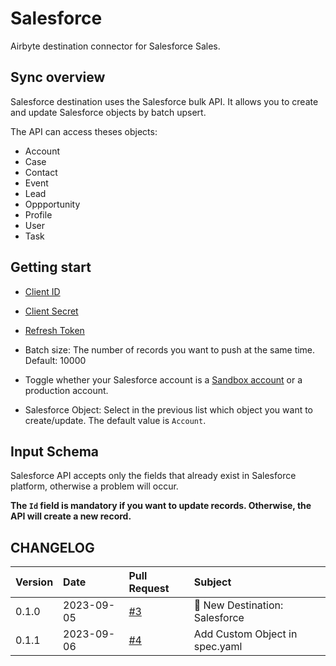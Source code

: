 # Salesforce

Airbyte destination connector for Salesforce Sales.

## Sync overview

Salesforce destination uses the Salesforce bulk API. It allows you to create and update Salesforce objects by batch upsert.

The API can access theses objects: 
- Account
- Case
- Contact
- Event
- Lead
- Oppportunity
- Profile
- User
- Task

## Getting start

- [Client ID](https://help.salesforce.com/s/articleView?id=sf.connected_app_rotate_consumer_details.htm&type=5)

- [Client Secret](https://help.salesforce.com/s/articleView?id=sf.connected_app_rotate_consumer_details.htm&type=5)

- [Refresh Token](https://help.salesforce.com/s/articleView?id=sf.remoteaccess_oauth_refresh_token_flow.htm&type=5)

- Batch size: The number of records you want to push at the same time. Default: 10000

- Toggle whether your Salesforce account is a [Sandbox account](https://help.salesforce.com/s/articleView?id=sf.deploy_sandboxes_parent.htm&type=5) or a production account. 

- Salesforce Object: Select in the previous list which object you want to create/update. The default value is `Account`.


## Input Schema 

Salesforce API accepts only the fields that already exist in Salesforce platform, otherwise a problem will occur.

**The `Id` field is mandatory if you want to update records.
Otherwise, the API will create a new record.**




## CHANGELOG

| Version | Date       | Pull Request                                       | Subject                        |
| :------ | :--------- | :------------------------------------------------- | :----------------------------- |
| 0.1.0   | 2023-09-05 | [#3](https://github.com/sendinblue/airbyte/pull/3) | 🎉 New Destination: Salesforce  |
| 0.1.1   | 2023-09-06 | [#4](https://github.com/sendinblue/airbyte/pull/4) | Add Custom Object in spec.yaml |





